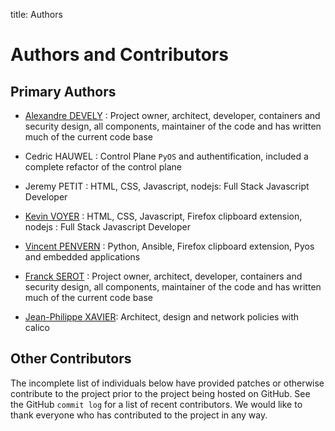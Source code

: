 title: Authors

# Authors and Contributors

## Primary Authors

* [Alexandre DEVELY](https://github.com/alexandredevely) :
Project owner, architect, developer, containers and security design, all components, maintainer of the code and has written much of the current code base

* Cedric HAUWEL : Control Plane `PyOS` and authentification, included a complete refactor of the control plane

* Jeremy PETIT :
HTML, CSS, Javascript, nodejs: Full Stack Javascript Developer

* [Kevin VOYER](https://github.com/kecsou) : 
HTML, CSS, Javascript, Firefox clipboard extension, nodejs : Full Stack Javascript Developer

* [Vincent PENVERN](https://github.com/SixK) :
Python, Ansible, Firefox clipboard extension, Pyos and embedded applications 

* [Franck SEROT](https://github.com/franck-serot) :
  Project owner, architect, developer, containers and security design, all components, maintainer of the code and has written much of the current code base
  
* [Jean-Philippe XAVIER](https://github.com/jpxavier-oio):
Architect, design and network policies with calico

## Other Contributors

The incomplete list of individuals below have provided patches or otherwise
contribute to the project prior to the project being hosted on GitHub. See the
GitHub `commit log` for a list of recent contributors. We would like to thank
everyone who has contributed to the project in any way.


